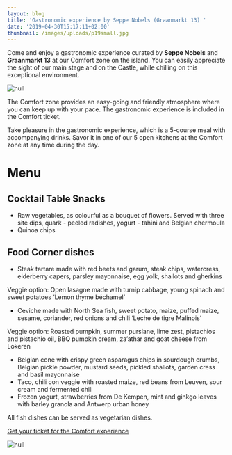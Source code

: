 ```yaml
---
layout: blog
title: 'Gastronomic experience by Seppe Nobels (Graanmarkt 13) '
date: '2019-04-30T15:17:11+02:00'
thumbnail: /images/uploads/p19small.jpg
---
```

Come and enjoy a gastronomic experience curated by **Seppe Nobels** and **Graanmarkt 13** at our Comfort zone on the island. You can easily appreciate the sight of our main stage and on the Castle, while chilling on this exceptional environment. 

![null](/images/uploads/paradisecity2018-2small2.jpg)

The Comfort zone provides an easy-going and friendly atmosphere where you can keep up with your pace. The gastronomic experience is included in the Comfort ticket.

Take pleasure in the gastronomic experience, which is a 5-course meal with accompanying drinks. Savor it in one of our 5 open kitchens at the Comfort zone at any time during the day.

# Menu

## Cocktail Table Snacks

* Raw vegetables, as colourful as a bouquet of flowers. Served with three site dips, quark - peeled radishes, yogurt - tahini and Belgian chermoula 
* Quinoa chips

## Food Corner dishes

* Steak tartare made with red beets and garum, steak chips, watercress, elderberry capers, parsley mayonnaise, egg yolk, shallots and gherkins 

Veggie option: Open lasagne made with turnip cabbage, young spinach and sweet potatoes ‘Lemon thyme béchamel’

* Ceviche made with North Sea fish, sweet potato, maize, puffed maize, sesame, coriander, red onions and chili ‘Leche de tigre Malinois’

Veggie option: Roasted pumpkin, summer purslane, lime zest, pistachios and pistachio oil, BBQ pumpkin cream, za’athar and goat cheese from Lokeren

* Belgian cone with crispy green asparagus chips in sourdough crumbs, Belgian pickle powder, mustard seeds, pickled shallots, garden cress and basil mayonnaise
* Taco, chili con veggie with roasted maize, red beans from Leuven, sour cream and fermented chili
* Frozen yogurt, strawberries from De Kempen, mint and ginkgo leaves with barley granola and Antwerp urban honey

All fish dishes can be served as vegetarian dishes.

<a class="w-button btcta rev" href="https://shop.paylogic.com/124808/17501/tickets" target="_blank">Get your ticket for the Comfort experience </a>

![null](/images/uploads/food1small2.jpg)
